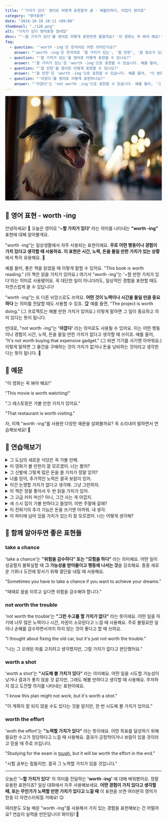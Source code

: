 ```yaml
---
title: "'가치가 있다' 영어로 어떻게 표현할까 💰 - 해볼만하다, 아깝다 영어로"
category: "영어표현"
date: "2024-10-19 10:11 +09:00"
thumbnail: "./126.png"
alt: "가치가 있다 영어표현 썸네일"
desc: "'~할 가치가 있다'를 영어로 어떻게 표현하면 좋을까요? '이 영화는 꼭 봐야 해요!', '그 레스토랑은 가볼 만한 가치가 있어요.' 등을 영어로 표현하는 법을 배워봅시다. 다양한 예문을 통해서 연습하고 본인의 표현으로 만들어 보세요."
faq:
  - question: "'worth -ing'은 한국어로 어떤 의미인가요?"
    answer: "'worth -ing'은 한국어로 '할 가치가 있는', '할 만한', '할 필요가 있는' 등으로 번역될 수 있습니다. 어떤 행동이나 경험이 그만한 가치가 있음을 나타낼 때 사용합니다."
  - question: "'할 가치가 있는'을 영어로 어떻게 표현할 수 있나요?"
    answer: "'할 가치가 있는'은 'worth -ing'으로 표현할 수 있습니다. 예를 들어, '이 책은 읽을 가치가 있어'는 'This book is worth reading'으로 말할 수 있습니다."
  - question: "'할 만한'을 영어로 어떻게 표현할 수 있나요?"
    answer: "'할 만한'은 'worth -ing'으로 표현할 수 있습니다. 예를 들어, '이 영화는 볼 만해'는 'This movie is worth watching'으로 말할 수 있습니다."
  - question: "'아깝다'를 영어로 어떻게 표현하나요?"
    answer: "'아깝다'는 'not worth -ing'으로 표현할 수 있습니다. 예를 들어, '그 돈을 쓰기엔 아깝다'는 'It's not worth spending that money'로 표현할 수 있습니다."
---
```


![도심속의 보더콜리](./126-1.jpeg)

## 🌟 영어 표현 - worth -ing

안녕하세요! 👋 오늘은 영어로 **'~할 가치가 있다'** 라는 의미를 나타내는 **"worth -ing"** 표현에 대해 알아볼게요.

"worth -ing"는 일상생활에서 자주 사용되는 표현이에요. **주로 어떤 행동이나 경험이 가치 있다고 생각할 때 사용하죠. 이 표현은 시간, 노력, 돈을 들일 만한 가치가 있는 상황** 에서 특히 유용해요. 💎

예를 들어, 좋은 책을 읽었을 때 이렇게 말할 수 있어요. "This book is worth reading." (이 책은 읽을 가치가 있어요.) 여기서 "worth -ing"는 '~할 만한 가치가 있다'라는 의미로 사용됐어요. 꼭 대단한 일이 아니더라도, 일상적인 경험을 표현할 때도 자연스럽게 쓸 수 있답니다!

"worth -ing"는 또 다른 뉘앙스로도 쓰여요. **어떤 것이 노력이나 시간을 들일 만큼 중요하다** 는 의미를 전달할 때도 사용할 수 있죠. 🏆 예를 들면, "The project is worth doing." (그 프로젝트는 해볼 만한 가치가 있어요.) 이렇게 말하면 그 일이 중요하고 의미 있다는 뜻이 됩니다.

<script async src="https://pagead2.googlesyndication.com/pagead/js/adsbygoogle.js?client=ca-pub-1465612013356152"
     crossorigin="anonymous"></script>
<!-- engple-horizontal-ad -->

<ins class="adsbygoogle"
     style="display:block"
     data-ad-client="ca-pub-1465612013356152"
     data-ad-slot="2106896038"
     data-ad-format="auto"
     data-full-width-responsive="true"></ins>

<script>
     (adsbygoogle = window.adsbygoogle || []).push({});
</script>

반대로, "not worth -ing"는 **'아깝다'** 라는 의미로도 사용될 수 있어요. 이는 어떤 행동이나 경험이 시간, 노력, 돈을 들일 만한 가치가 없다고 생각할 때 쓰이죠. 예를 들어, "It's not worth buying that expensive gadget." (그 비싼 기기를 사기엔 아까워요.) 이렇게 말하면 그 물건을 구매하는 것이 가치가 없거나 돈을 낭비하는 것이라고 생각한다는 뜻이 됩니다. 💸

## 📖 예문

"이 영화는 꼭 봐야 해요!"

"This movie is worth watching!"

"그 레스토랑은 가볼 만한 가치가 있어요."

"That restaurant is worth visiting."

자, 이제 "worth -ing"를 사용한 다양한 예문을 살펴볼까요? 꼭 소리내어 말하면서 연습해보세요! 🚀

## 💬 연습해보기

<details>
<summary>그 도심의 새로운 식당은 꼭 가볼 만해.</summary>
<span>That new restaurant downtown is definitely worth <a href="/blog/in-english/104check-out/">checking out</a>.</span>
</details>

<details>
<summary>이 영화가 볼 만한지 잘 모르겠어. 너는 봤어?</summary>
<span>I'm not sure if this movie is worth watching. Have you seen it?</span>
</details>

<details>
<summary>그 신발에 그렇게 많은 돈을 쓸 가치가 정말 있어?</summary>
<span>Is it really worth spending that much on a pair of shoes?</span>
</details>

<details>
<summary>나를 믿어, 추가적인 노력은 결국 보람이 있어.</summary>
<span>Trust me, the extra effort is worth it <a href="/blog/in-english/179.in-the-long-run/">in the long run</a>.</span>
</details>

<details>
<summary>이건 논쟁할 가치가 없다고 생각해. 그냥 그만하자.</summary>
<span>I don't think it's worth <a href="/blog/in-english/132.argue/">arguing</a> about. Let's just drop it.</span>
</details>

<details>
<summary>이 책은 정말 좋아서 두 번 읽을 가치가 있어.</summary>
<span>This book is so good, it's worth reading twice.</span>
</details>

<details>
<summary>그 고급 커피 머신? 아니, 그건 사는 게 아깝지.</summary>
<span>That fancy coffee maker? Nah, it's not worth buying.</span>
</details>

<details>
<summary>새 스시 집이 가볼 만하다고 들었어. 이번 주말에 갈래?</summary>
<span>I heard the new sushi place is worth trying. Wanna go this weekend?</span>
</details>

<details>
<summary>이 전화기의 추가 기능은 돈을 쓰기엔 아까워. 내 생각.</summary>
<span>The extra features on this phone aren't really worth paying for, in my opinion.</span>
</details>

<details>
<summary>이 파티에 남아 있을 가치가 있는지 잘 모르겠어. 너는 어떻게 생각해?</summary>
<span>I'm not sure if it's worth staying at this party. What do you think?</span>
</details>

## 🤝 함께 알아두면 좋은 표현들

### take a chance

'take a chance'는 **"위험을 감수하다" 또는 "모험을 하다"** 라는 의미예요. 어떤 일이 성공할지 불확실할 때 **그 가능성을 받아들이고 행동에 나서는 것**을 강조해요. 종종 새로운 기회나 도전에 맞서기 위해 결단을 내릴 때 사용해요.

"Sometimes you have to take a chance if you want to achieve your dreams."

"때때로 꿈을 이루고 싶다면 위험을 감수해야 합니다."

### not worth the trouble

'not worth the trouble'는 **"그런 수고를 할 가치가 없다"** 라는 뜻이에요. 어떤 일을 하기에 너무 많은 노력이나 시간, 자원이 소모된다고 느낄 때 사용해요. 주로 불필요한 일이나 손해를 감수하면서까지 하지 않는 것이 좋다고 할 때 쓰여요.

"I thought about fixing the old car, but it's just not worth the trouble."

"나는 그 오래된 차를 고치려고 생각했지만, 그럴 가치가 없다고 판단했어요."

### worth a shot

'worth a shot'는 **"시도해 볼 가치가 있다"** 라는 의미예요. 어떤 일을 시도할 가능성이 낮거나 결과가 좋지 않을 것 같지만, 그래도 해볼 만하다고 생각할 때 사용해요. 주저하지 않고 도전할 의지를 나타내는 표현이에요.

"I know this plan might not work, but it's worth a shot."

"이 계획이 잘 되지 않을 수도 있다는 것을 알지만, 한 번 시도해 볼 가치가 있어요."

### worth the effort

'woth the effort'는 **"노력할 가치가 있다"** 라는 뜻이에요. 어떤 목표를 달성하기 위해 필요한 수고가 정당하다고 느낄 때 사용해요. 결과가 긍정적이거나 보람이 있을 것이라고 믿을 때 주로 쓰입니다.

"Studying for the exam is [tough](/blog/in-english/183.tough/), but it will be worth the effort in the end."

"시험 공부는 힘들지만, 결국 그 노력할 가치가 있을 것입니다."

---

오늘은 **'~할 가치가 있다'** 의 의미를 전달하는 **'worth -ing'** 에 대해 배워봤어요. 정말 유용한 표현이죠? 일상 대화에서 자주 사용해보세요. **어떤 경험이 가치 있다고 생각할 때, 또는 무언가가 노력할 만한 가치가 있다고 느낄 때** 이 표현을 쓰면 여러분의 영어가 한층 더 자연스러워질 거예요! 😉

여러분도 오늘 배운 "worth -ing"를 사용해서 가치 있는 경험을 표현해보는 건 어떨까요? 연습이 실력을 만든답니다! 화이팅! 💪
